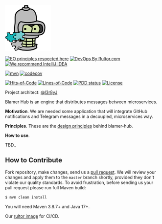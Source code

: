 <img src="https://raw.githubusercontent.com/Blamer-io/blamer/main/blamer-hub.svg" width="150" alt="blamer-bot"/>

[![EO principles respected here](https://www.elegantobjects.org/badge.svg)](https://www.elegantobjects.org)
[![DevOps By Rultor.com](https://www.rultor.com/b/blamer-io/hub)](https://www.rultor.com/p/Blamer-io/hub)
[![We recommend IntelliJ IDEA](https://www.elegantobjects.org/intellij-idea.svg)](https://www.jetbrains.com/idea/)
<br>

[![mvn](https://github.com/Blamer-io/bot/actions/workflows/mvn.yaml/badge.svg)](https://github.com/Blamer-io/bot/actions/workflows/mvn.yaml)
[![codecov](https://codecov.io/gh/Blamer-io/hub/branch/master/graph/badge.svg?token=5HCTK3KRGL)](https://codecov.io/gh/Blamer-io/hub)

[![Hits-of-Code](https://hitsofcode.com/github/Blamer-io/hub)](https://hitsofcode.com/view/github/Blamer-io/hub)
[![Lines-of-Code](https://tokei.rs/b1/github/Blamer-io/hub)](https://github.com/Blamer-io/hub)
[![PDD status](http://www.0pdd.com/svg?name=Blamer-io/hub)](http://www.0pdd.com/p?name=Blamer-io/hub)
[![License](https://img.shields.io/badge/license-MIT-green.svg)](https://github.com/Blamer-io/hub/blob/master/LICENSE.txt)

Project architect: [@l3r8yJ](https://github.com/l3r8yJ)

Blamer Hub is an engine that distributes messages between microservices.

**Motivation**. We are needed some application that will integrate GitHub notifications and
Telegram messages in a decoupled, microservices way.

**Principles**. These are the [design principles](https://www.elegantobjects.org/#principles) behind blamer-hub.

**How to use**. 

TBD..

## How to Contribute

Fork repository, make changes, send us a [pull request](https://www.yegor256.com/2014/04/15/github-guidelines.html).
We will review your changes and apply them to the `master` branch shortly,
provided they don't violate our quality standards. To avoid frustration,
before sending us your pull request please run full Maven build:

```bash
$ mvn clean install
```

You will need Maven 3.8.7+ and Java 17+.

Our [rultor image](https://github.com/eo-cqrs/eo-kafka-rultor-image) for CI/CD.
